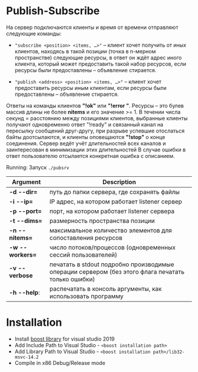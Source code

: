﻿# Publish-Subscribe
На сервер подключаются клиенты и время от времени отправляют следующие команды:

* `"subscribe <position> <items, …>"` – клиент хочет получить от иных клиентов, находясь в такой позиции (точка в n-мерном пространстве) следующие ресурсы, в ответ он ждёт адрес иного клиента, который может предоставить такой набор ресурсов, если ресурсы были предоставлены – объявление стирается.

* `"publish <address> <position> <items, …>"` – клиент хочет предоставить ресурсы иным клиентам, если ресурсы были предоставлены – объявление стирается.

Ответы на команды клиентов **"!ok"** или **"!error <string>"**. Ресурсы – это булев массив длины не более **nitems** и его значение >= 1. В течении числа секунд = расстоянию между позициями клиентов, выбранные клиенты получают одновременно ответ "!ready" и связанный канал на пересылку сообщений друг-другу, при разрыве успевшие отослаться байты доотсылаются, и клиенты оповещаются **"!stop"** о конце соединения. Сервер ведёт учёт длительностей всех каналов и заинтересован в минимизации этих длительностей
В случае ошибки в ответ пользователю отсылается конкретная ошибка с описанием.

Running: Запуск `./pubsrv`

Argument		           | Description
---------------------- | ----------------------
**-d --dir=<path>**    | путь до папки сервера, где сохранять файлы
**-i --ip=<IP>**       | IP адрес, на котором работает listener сервер
**-p --port=<uint>**   | порт, на котором работает listener сервера
**-t --dims=<uint>**   | размерность пространства позиции
**-n --nitems=<uint>** | максимальное количество элементов для сопоставления ресурсов
**-w --workers=<uint>**| число потоков/процессов (одновременных сессий пользователей)
**-v --verbose**	     | печатать в stdout подробно производимые операции сервером (без этого флага печатать только ошибки)
**-h --help**:	       | распечатать в консоль аргументы, как использовать программу


# Installation

* Install [boost library](https://sourceforge.net/projects/boost/files/boost-binaries/1.75.0/boost_1_75_0-msvc-14.2-32.exe/download) for visual studio 2019
* Add Include Path to Visual Studio - `<boost installation path>`
* Add Library Path to Visual Studio - `<boost installation path>/lib32-msvc-14.2`
* Compile in x86 Debug/Release mode